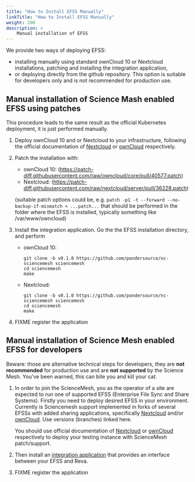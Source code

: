 ```yaml
---
title: "How to Install EFSS Manually"
linkTitle: "How to Install EFSS Manually"
weight: 200
description: >
    Manual installation of EFSS
---
```


We provide two ways of deploying EFSS:

  * installing manually using standard ownCloud 10 or Nextcloud installations, patching and installing the integration application,
  * or deploying directly from the github repository. This option is suitable for developers only and is not recommended for production use.

## Manual installation of Science Mash enabled EFSS using patches

This procedure leads to the same result as the official Kubernetes deployment, it is just performed manually.

1. Deploy ownCloud 10 and or Nextcloud to your infrastructure, following
   the official documentation of [Nextcloud](https://nextcloud.com/install/) or [ownCloud](https://doc.owncloud.com/docs/next/) respectively.

1. Patch the installation with:
   - ownCloud 10:
     (https://patch-diff.githubusercontent.com/raw/owncloud/core/pull/40577.patch)
   - Nextcloud:
     (https://patch-diff.githubusercontent.com/raw/nextcloud/server/pull/36228.patch)

   (suitable patch options could be, e.g. `patch -p1 -t --forward --no-backup-if-mismatch < ...patch...` that should be performed in the folder where the EFSS is installed, typically something like /var/www/owncloud)

1. Install the integration application. Go the the EFSS installation
   directory, and perform
   - ownCloud 10:
     ```
     git clone -b v0.1.0 https://github.com/pondersource/oc-sciencemesh sciencemesh
     cd sciencemesh
     make
     ```
   - Nextcloud:
     ```
     git clone -b v0.1.0 https://github.com/pondersource/nc-sciencemesh sciencemesh
     cd sciencemesh
     make
     ```

1. FIXME register the application


## Manual installation of Science Mesh enabled EFSS for developers

Beware: those are alternative technical steps for developers, they are **not recommended** for production use and are **not supported** by the Science Mesh. You've been warned, this can bite you and kill your cat.

1. In order to join the ScienceMesh, you as the operator of a site are expected to run one of supported EFSS (Enterprise File Sync and Share Systems). Firstly you need to deploy desired EFSS in your environment. Currently is Sciencemesh support implemented in forks of several EFSSs with added sharing applications, specifically [Nextcloud](https://github.com/pondersource/server/tree/sciencemesh) and/or [ownCloud](https://github.com/pondersource/core/tree/sciencemesh). Use versions (branches) linked here.

	You should use official documentation of [Nextcloud](https://nextcloud.com/install/) or [ownCloud](https://doc.owncloud.com/docs/next/) respectively to deploy your testing instance with ScienceMesh patch/support.

1. Then install an [integration application](../technical-documentation/iop/iop-nextcloud-owncloud10-integrations) that provides an interface between your EFSS and Reva.


1. FIXME register the application

